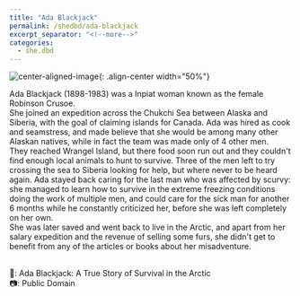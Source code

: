 ```yaml
---
title: "Ada Blackjack"
permalink: /shedbd/ada-blackjack
excerpt_separator: "<!--more-->"
categories:
  - she.dbd
---
```


![center-aligned-image](https://upload.wikimedia.org/wikipedia/commons/1/16/Ada_Blackjack_in_winter_costume.jpg){: .align-center width="50%"}

Ada Blackjack (1898-1983) was a Inpiat woman known as the female Robinson Crusoe. \
She joined an expedition across the Chukchi Sea between Alaska and Siberia, with the goal of claiming islands for Canada. Ada was hired as cook and seamstress, and made believe that she would be among many other Alaskan natives, while in fact the team was made only of 4 other men. \
They reached Wrangel Island, but there food soon run out and they couldn't find enough local animals to hunt to survive. Three of the men left to try crossing the sea to Siberia looking for help, but where never to be heard again. Ada stayed back caring for the last man who was affected by scurvy: she managed to learn how to survive in the extreme freezing conditions doing the work of multiple men, and could care for the sick man for another 6 months while he constantly criticized her, before she was left completely on her own. \
She was later saved and went back to live in the Arctic, and apart from her salary expedition and the revenue of selling some furs, she didn't get to benefit from any of the articles or books about her misadventure.⁠ \
⁠

📕: Ada Blackjack: A True Story of Survival in the Arctic⁠ \
📷: Public Domain⁠